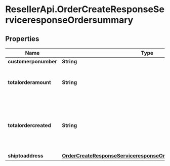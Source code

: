 # ResellerApi.OrderCreateResponseServiceresponseOrdersummary

## Properties

Name | Type | Description | Notes
------------ | ------------- | ------------- | -------------
**customerponumber** | **String** |  | [optional] 
**totalorderamount** | **String** | Total of all the orders including taxes and fees | [optional] 
**totalordercreated** | **String** | Number of orders created, in some cases we may create more than one order. | [optional] 
**shiptoaddress** | [**OrderCreateResponseServiceresponseOrdersummaryShiptoaddress**](OrderCreateResponseServiceresponseOrdersummaryShiptoaddress.md) |  | [optional] 


